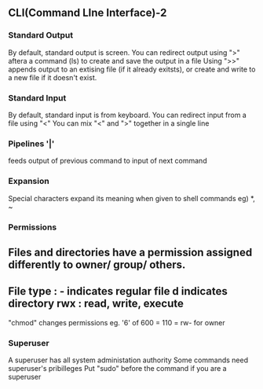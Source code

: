 ## CLI(Command LIne Interface)-2

### Standard Output
By default, standard output is screen.
You can redirect output using ">" aftera a command (ls) to create and save the output in a file
Using ">>" appends output to an extising file (if it already exitsts),
or create and write to a new file if it doesn't exist.

### Standard Input
By default, standard input is from keyboard.
You can redirect input from a file using "<"
You can mix "<" and ">" together in a single line

### Pipelines '|'
feeds output of previous command to input of next command

### Expansion
Special characters expand its meaning when given to shell commands
eg) *, ~

### Permissions
Files and directories have a permission assigned differently to owner/ group/ others.
---
File type : - indicates regular file
            d indicates directory
rwx : read, write, execute
---
"chmod" changes permissions
eg. '6' of 600 = 110 = rw- for owner

### Superuser
A superuser has all system administation authority
Some commands need superuser's pribilleges
Put "sudo" before the command if you are a superuser
